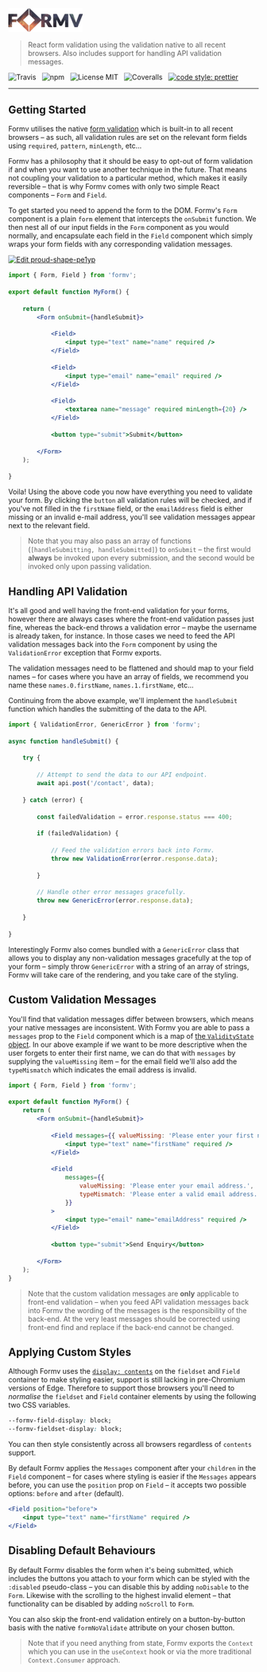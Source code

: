<img src="example/images/logo.png" alt="Formv" width="150px" />

> React form validation using the validation native to all recent browsers. Also includes support for handling API validation messages.

![Travis](http://img.shields.io/travis/Wildhoney/Formv.svg?style=for-the-badge)
&nbsp;
![npm](http://img.shields.io/npm/v/formv.svg?style=for-the-badge)
&nbsp;
![License MIT](http://img.shields.io/badge/license-mit-lightgrey.svg?style=for-the-badge)
&nbsp;
![Coveralls](https://img.shields.io/coveralls/Wildhoney/Formv.svg?style=for-the-badge)
&nbsp;
[![code style: prettier](https://img.shields.io/badge/code_style-prettier-ff69b4.svg?style=for-the-badge)](https://github.com/prettier/prettier)

---

## Getting Started

Formv utilises the native [form validation](https://developer.mozilla.org/en-US/docs/Learn/HTML/Forms/Form_validation) which is built-in to all recent browsers &ndash; as such, all validation rules are set on the relevant form fields using `required`, `pattern`, `minLength`, etc...

Formv has a philosophy that it should be easy to opt-out of form validation if and when you want to use another technique in the future. That means not coupling your validation to a particular method, which makes it easily reversible &ndash; that is why Formv comes with only two simple React components &ndash; `Form` and `Field`.

To get started you need to append the form to the DOM. Formv's `Form` component is a plain `form` element that intercepts the `onSubmit` function. We then nest all of our input fields in the `Form` component as you would normally, and encapsulate each field in the `Field` component which simply wraps your form fields with any corresponding validation messages.

[![Edit proud-shape-pe1yp](https://codesandbox.io/static/img/play-codesandbox.svg)](https://codesandbox.io/s/formv-3c6uh)

```jsx
import { Form, Field } from 'formv';

export default function MyForm() {

    return (
        <Form onSubmit={handleSubmit}>

            <Field>
                <input type="text" name="name" required />
            </Field>

            <Field>
                <input type="email" name="email" required />
            </Field>

            <Field>
                <textarea name="message" required minLength={20} />
            </Field>

            <button type="submit">Submit</button>

        </Form>
    );

}
```

Voila! Using the above code you now have everything you need to validate your form. By clicking the `button` all validation rules will be checked, and if you've not filled in the `firstName` field, or the `emailAddress` field is either missing or an invalid e-mail address, you'll see validation messages appear next to the relevant field.

> Note that you may also pass an array of functions (`[handleSubmitting, handleSubmitted]`) to `onSubmit` &ndash; the first would **always** be invoked upon every submission, and the second would be invoked only upon passing validation.

## Handling API Validation

It's all good and well having the front-end validation for your forms, however there are always cases where the front-end validation passes just fine, whereas the back-end throws a validation error &ndash; maybe the username is already taken, for instance. In those cases we need to feed the API validation messages back into the `Form` component by using the `ValidationError` exception that Formv exports.

The validation messages need to be flattened and should map to your field names &ndash; for cases where you have an array of fields, we recommend you name these `names.0.firstName`, `names.1.firstName`, etc...

Continuing from the above example, we'll implement the `handleSubmit` function which handles the submitting of the data to the API.

```javascript
import { ValidationError, GenericError } from 'formv';

async function handleSubmit() {

    try {

        // Attempt to send the data to our API endpoint.
        await api.post('/contact', data);

    } catch (error) {

        const failedValidation = error.response.status === 400;

        if (failedValidation) {

            // Feed the validation errors back into Formv.
            throw new ValidationError(error.response.data);

        }

        // Handle other error messages gracefully.
        throw new GenericError(error.response.data);

    }

}
```

Interestingly Formv also comes bundled with a `GenericError` class that allows you to display any non-validation messages gracefully at the top of your form &ndash; simply throw `GenericError` with a string of an array of strings, Formv will take care of the rendering, and you take care of the styling.

## Custom Validation Messages

You'll find that validation messages differ between browsers, which means your native messages are inconsistent. With Formv you are able to pass a `messages` prop to the `Field` component which is a map of [the `ValidityState` object](https://developer.mozilla.org/en-US/docs/Web/API/ValidityState). In our above example if we want to be more descriptive when the user forgets to enter their first name, we can do that with `messages` by supplying the `valueMissing` item &ndash; for the email field we'll also add the `typeMismatch` which indicates the email address is invalid.

```jsx
import { Form, Field } from 'formv';

export default function MyForm() {
    return (
        <Form onSubmit={handleSubmit}>

            <Field messages={{ valueMissing: 'Please enter your first name.' }}>
                <input type="text" name="firstName" required />
            </Field>
            
            <Field
                messages={{
                    valueMissing: 'Please enter your email address.',
                    typeMismatch: 'Please enter a valid email address.'
                }}
            >
                <input type="email" name="emailAddress" required />
            </Field>

            <button type="submit">Send Enquiry</button>

        </Form>
    );
}
```

> Note that the custom validation messages are **only** applicable to front-end validation &ndash; when you feed API validation messages back into Formv the wording of the messages is the responsibility of the back-end. At the very least messages should be corrected using front-end find and replace if the back-end cannot be changed.

## Applying Custom Styles

Although Formv uses the [`display: contents`](https://caniuse.com/#feat=css-display-contents) on the `fieldset` and `Field` container to make styling easier, support is still lacking in pre-Chromium versions of Edge. Therefore to support those browsers you'll need to *normalise* the `fieldset` and `Field` container elements by using the following two CSS variables.

```css
--formv-field-display: block;
--formv-fieldset-display: block;
```

You can then style consistently across all browsers regardless of `contents` support.

By default Formv applies the `Messages` component after your `children` in the `Field` component &ndash; for cases where styling is easier if the `Messages` appears before, you can use the `position` prop on `Field` &ndash; it accepts two possible options: `before` and `after` (default).

```jsx
<Field position="before">
    <input type="text" name="firstName" required />
</Field>
```

## Disabling Default Behaviours

By default Formv disables the form when it's being submitted, which includes the buttons you attach to your form which can be styled with the `:disabled` pseudo-class &ndash; you can disable this by adding `noDisable` to the `Form`. Likewise with the scrolling to the highest invalid element &ndash; that functionality can be disabled by adding `noScroll` to `Form`.

You can also skip the front-end validation entirely on a button-by-button basis with the native `formNoValidate` attribute on your chosen button.

> Note that if you need anything from state, Formv exports the `Context` which you can use in the `useContext` hook or via the more traditional `Context.Consumer` approach.

